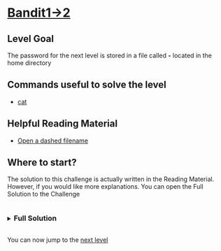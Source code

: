 # [Bandit1->2](https://overthewire.org/wargames/bandit/bandit2.html)

## Level Goal

The password for the next level is stored in a file called **-** located in the home directory

## Commands useful to solve the level

- [cat](https://www.gnu.org/software/coreutils/manual/coreutils.html#cat-invocation)

## Helpful Reading Material

- [Open a dashed filename](https://stackoverflow.com/questions/42187323/how-to-open-a-dashed-filename-using-terminal)

## Where to start?

The solution to this challenge is actually written in the Reading Material. However, if you would like more explanations. 
You can open the Full Solution to the Challenge

<details>
<summary><h3 style="display:inline-block">Full Solution</h3></summary>

After listing the contents of the directory with `ls`, we can notice the following :

```bash
bandit1@bandit:~$ ls
-
bandit1@bandit:~$
```
This means that the file **-** is actually there. However, when we try print the contents of the file with `cat -` we get 
the following :

```bash
bandit1@bandit:~$ cat -

```
Where cat seems to wait for an input. By running `man cat`, we notice the following text in the Description section :<br/>
With no File, or when File is -, **read standard input**.<br/>
This tells us that cat doesn't interpret **-** as Filename but as a directive that tells it to read from standard input. 
It will echo everything you entered on standard input once you press the *ENTER* key. To tell cat that you're done writting 
to stdin, you can press ctrl+D (^D).<br/>
This is the reason why we need to run `cat ./-` thus specifying the relative path to the file and not only its name to cat

</details>

You can now jump to the [next level](/bandit/bandit2.md)
